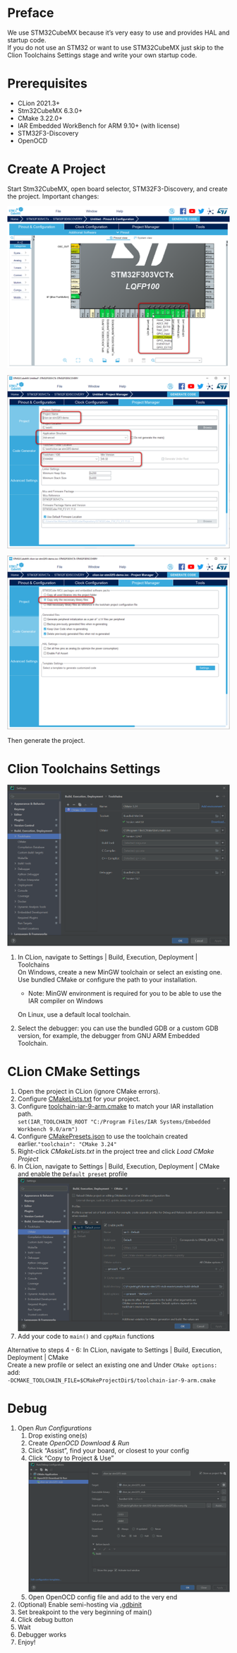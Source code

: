 # Preface

We use STM32CubeMX because it’s very easy to use and provides HAL and startup code.  
If you do not use an STM32 or want to use STM32CubeMX just skip to the Clion Toolchains Settings stage and write your own startup code.

# Prerequisites

* CLion 2021.3+
* Stm32CubeMX 6.3.0+
* CMake 3.22.0+
* IAR Embedded WorkBench for ARM 9.10+ (with license)
* STM32F3-Discovery
* OpenOCD

# Create A Project

Start Stm32CubeMX, open board selector, STM32F3-Discovery, and create the project. Important changes: 

![Pin Modes](docs/project-1.png "LED pins modes")

![Project Settings](docs/project-2.png "Project Settings")

![Code Generator Settings](docs/project-3.png "Project Code Generation Settings")

Then generate the project.

# Clion Toolchains Settings

![Clion Settings Toolchains](docs/clion-settings-toolchain.png "Clion Settings Toolchains")

1. In CLion, navigate to Settings | Build, Execution, Deployment | Toolchains  
   On Windows, create a new MinGW toolchain or select an existing one. Use bundled CMake or configure the path to your installation.

   *  Note: MinGW environment is required for you to be able to use the IAR compiler on Windows

   On Linux, use a default local toolchain.
2. Select the debugger: you can use the bundled GDB or a custom GDB version, for example, the debugger from GNU ARM Embedded Toolchain.

# CLion CMake Settings

1. Open the project in CLion (ignore CMake errors).
2. Configure [CMakeLists.txt](CMakeLists.txt) for your project.
3. Configure [toolchain-iar-9-arm.cmake](toolchain-iar-9-arm.cmake) to match your IAR installation path.  
`set(IAR_TOOLCHAIN_ROOT "C:/Program Files/IAR Systems/Embedded Workbench 9.0/arm")`
4. Configure [CMakePresets.json](CMakePresets.json) to use the toolchain created earlier.`"toolchain": "CMake 3.24"`
5. Right-click _CMakeLists.txt_ in the project tree and click _Load CMake Project_
6. In CLion, navigate to Settings | Build, Execution, Deployment | CMake and enable the `Default preset` profile
   ![Clion Settings CMake](docs/clion-settings-cmake.png "Clion Settings CMake")
7. Add your code to `main()` and `cppMain` functions

Alternative to steps 4 - 6:
In CLion, navigate to Settings | Build, Execution, Deployment | CMake  
Create a new profile or select an existing one and Under `CMake options:` add:  
`-DCMAKE_TOOLCHAIN_FILE=$CMakeProjectDir$/toolchain-iar-9-arm.cmake`

# Debug

1. Open _Run Configurations_
    1. Drop existing one(s)
    2. Create _OpenOCD Download & Run_
    3. Click “Assist”, find your board, or closest to your config
    4. Click “Copy to Project & Use”  
        ![Run Configuration Settings](docs/clion-run-config.png "Run Configuration Settings")
    5. Open OpenOCD config file and add to the very end  
2. (Optional) Enable semi-hosting via [.gdbinit](.gdbinit)
3. Set breakpoint to the very beginning of main()
4. Click debug button
5. Wait
6. Debugger works
7. Enjoy!

